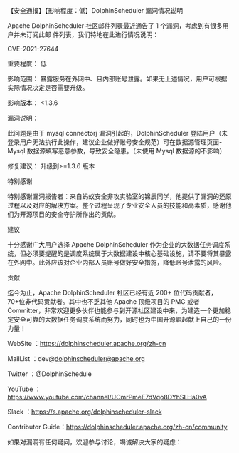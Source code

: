 【安全通报】【影响程度：低】DolphinScheduler 漏洞情况说明

Apache DolphinScheduler 社区邮件列表最近通告了 1 个漏洞，考虑到有很多用户并未订阅此邮 件列表，我们特地在此进行情况说明：

CVE-2021-27644

重要程度： 低

影响范围： 暴露服务在外网中、且内部账号泄露。如果无上述情况，用户可根据实际情况决定是否需要升级。

影响版本： <1.3.6

漏洞说明：

此问题是由于 mysql connectorj 漏洞引起的，DolphinScheduler 登陆用户（未登录用户无法执行此操作，建议企业做好账号安全规范）可在数据源管理页面-Mysql 数据源填写恶意参数，导致安全隐患。（未使用 Mysql 数据源的不影响）

修复建议： 升级到>=1.3.6 版本

特别感谢

特别感谢漏洞报告者：来自蚂蚁安全非攻实验室的锦辰同学，他提供了漏洞的还原过程以及对应的解决方案。整个过程呈现了专业安全人员的技能和高素质，感谢他们为开源项目的安全守护所作出的贡献。

建议

十分感谢广大用户选择 Apache DolphinScheduler 作为企业的大数据任务调度系统，但必须要提醒的是调度系统属于大数据建设中核心基础设施，请不要将其暴露在外网中。此外应该对企业内部人员账号做好安全措施，降低账号泄露的风险。

贡献

迄今为止，Apache DolphinScheduler 社区已经有近 200+ 位代码贡献者，70+位非代码贡献者。其中也不乏其他 Apache 顶级项目的 PMC 或者 Committer，非常欢迎更多伙伴也能参与到开源社区建设中来，为建造一个更加稳定安全可靠的大数据任务调度系统而努力，同时也为中国开源崛起献上自己的一份力量！

WebSite ：https://dolphinscheduler.apache.org/zh-cn

MailList ：dev@dolphinscheduler@apache.org

Twitter ：@DolphinSchedule

YouTube ：https://www.youtube.com/channel/UCmrPmeE7dVqo8DYhSLHa0vA

Slack ：https://s.apache.org/dolphinscheduler-slack

Contributor Guide：https://dolphinscheduler.apache.org/zh-cn/community

如果对漏洞有任何疑问，欢迎参与讨论，竭诚解决大家的疑虑：
